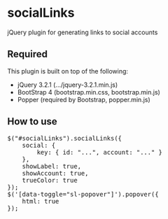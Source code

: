 # socialLinks
jQuery plugin for generating links to social accounts

## Required
This plugin is built on top of the following:
  * jQuery 3.2.1 (.../jquery-3.2.1.min.js)
  * BootStrap 4 (bootstrap.min.css, bootstrap.min.js)
  * Popper (required by Bootstrap, popper.min.js)
  
## How to use

<pre>
$("#socialLinks").socialLinks({
    social: {
        key: { id: "...", account: "..." }
    },
    showLabel: true,
    showAccount: true,
    trueColor: true
});
$('[data-toggle="sl-popover"]').popover({
    html: true
});
</pre>

